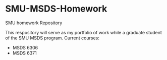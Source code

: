 # SMU-MSDS-Homework
SMU homework Repository

This respository will serve as my portfolio of work while a graduate student of the SMU MSDS program. Current courses:

* MSDS 6306
* MSDS 6371

